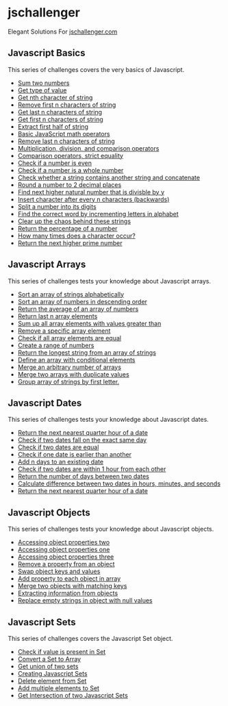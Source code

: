 # jschallenger
Elegant Solutions For [jschallenger.com](https://jschallenger.com)

## Javascript Basics
This series of challenges covers the very basics of Javascript.
 - [Sum two numbers](./Javascript%20Basics/Sum%20two%20numbers.js)
 - [Get type of value](./Javascript%20Basics/Get%20type%20of%20value.js)
 - [Get nth character of string](./Javascript%20Basics/Get%20nth%20character%20of%20string.js)
 - [Remove first n characters of string](./Javascript%20Basics/Remove%20first%20n%20characters%20of%20string.js)
 - [Get last n characters of string](./Javascript%20Basics/Get%20last%20n%20characters%20of%20string.js)
 - [Get first n characters of string](./Javascript%20Basics/Get%20first%20n%20characters%20of%20string.js)
 - [Extract first half of string](./Javascript%20Basics/Extract%20first%20half%20of%20string.js)
 - [Basic JavaScript math operators](./Javascript%20Basics/Basic%20JavaScript%20math%20operators.js)
 - [Remove last n characters of string](./Javascript%20Basics/Remove%20last%20n%20characters%20of%20string.js)
 - [Multiplication, division, and comparison operators](./Javascript%20Basics/Multiplication%2C%20division%2C%20and%20comparison%20operators.js)
 - [Comparison operators, strict equality](./Javascript%20Basics/Comparison%20operators%2C%20strict%20equality.js)
 - [Check if a number is even](./Javascript%20Basics/Check%20if%20a%20number%20is%20even.js)
 - [Check if a number is a whole number](./Javascript%20Basics/Check%20if%20a%20number%20is%20a%20whole%20number.js)
 - [Check whether a string contains another string and concatenate](./Javascript%20Basics/Check%20whether%20a%20string%20contains%20another%20string%20and%20concatenate.js)
 - [Round a number to 2 decimal places](./Javascript%20Basics/Round%20a%20number%20to%202%20decimal%20places.js)
 - [Find next higher natural number that is divisble by y](./Javascript%20Basics/Find%20next%20higher%20natural%20number%20that%20is%20divisble%20by%20y.js)
 - [Insert character after every n characters (backwards)](./Javascript%20Basics/Insert%20character%20after%20every%20n%20characters%20(backwards).js)
 - [Split a number into its digits](./Javascript%20Basics/Split%20a%20number%20into%20its%20digits.js)
 - [Find the correct word by incrementing letters in alphabet](./Javascript%20Basics/Find%20the%20correct%20word%20by%20incrementing%20letters%20in%20alphabet.js)
 - [Clear up the chaos behind these strings](./Javascript%20Basics/Clear%20up%20the%20chaos%20behind%20these%20strings.js)
 - [Return the percentage of a number](./Javascript%20Basics/Return%20the%20percentage%20of%20a%20number.js)
 - [How many times does a character occur?](./Javascript%20Basics/How%20many%20times%20does%20a%20character%20occur.js)
 - [Return the next higher prime number](./Javascript%20Basics/Return%20the%20next%20higher%20prime%20number.js)

## Javascript Arrays
This series of challenges tests your knowledge about Javascript arrays.
 - [Sort an array of strings alphabetically](./Javascript%20Arrays/Sort%20an%20array%20of%20strings%20alphabetically.js)
 - [Sort an array of numbers in descending order](./Javascript%20Arrays/Sort%20an%20array%20of%20numbers%20in%20descending%20order.js)
 - [Return the average of an array of numbers](./Javascript%20Arrays/Return%20the%20average%20of%20an%20array%20of%20numbers.js)
 - [Return last n array elements](./Javascript%20Arrays/Return%20last%20n%20array%20elements.js)
 - [Sum up all array elements with values greater than](./Javascript%20Arrays/Sum%20up%20all%20array%20elements%20with%20values%20greater%20than.js)
 - [Remove a specific array element](./Javascript%20Arrays/Remove%20a%20specific%20array%20element.js)
 - [Check if all array elements are equal](./Javascript%20Arrays/Check%20if%20all%20array%20elements%20are%20equal.js)
 - [Create a range of numbers](./Javascript%20Arrays/Create%20a%20range%20of%20numbers.js)
 - [Return the longest string from an array of strings](./Javascript%20Arrays/Return%20the%20longest%20string%20from%20an%20array%20of%20strings.js)
 - [Define an array with conditional elements](./Javascript%20Arrays/Define%20an%20array%20with%20conditional%20elements.js)
 - [Merge an arbitrary number of arrays](./Javascript%20Arrays/Merge%20an%20arbitrary%20number%20of%20arrays.js)
 - [Merge two arrays with duplicate values](./Javascript%20Arrays/Merge%20two%20arrays%20with%20duplicate%20values.js)
 - [Group array of strings by first letter.](./Javascript%20Arrays/Group%20array%20of%20strings%20by%20first%20letter.js)

## Javascript Dates
This series of challenges tests your knowledge about Javascript dates.
- [Return the next nearest quarter hour of a date](./Javascript%20Dates/Return%20the%20next%20nearest%20quarter%20hour%20of%20a%20date.js)
- [Check if two dates fall on the exact same day](./Javascript%20Dates/Check%20if%20two%20dates%20fall%20on%20the%20exact%20same%20day.js)
- [Check if two dates are equal](./Javascript%20Dates/Check%20if%20two%20dates%20are%20equal.js)
- [Check if one date is earlier than another](./Javascript%20Dates/Check%20if%20one%20date%20is%20earlier%20than%20another.js)
- [Add n days to an existing date](./Javascript%20Dates/Add%20n%20days%20to%20an%20existing%20date.js)
- [Check if two dates are within 1 hour from each other](./Javascript%20Dates/Check%20if%20two%20dates%20are%20within%201%20hour%20from%20each%20other.js)
- [Return the number of days between two dates](./Javascript%20Dates/Return%20the%20number%20of%20days%20between%20two%20dates.js)
- [Calculate difference between two dates in hours, minutes, and seconds](./Javascript%20Dates/Calculate%20difference%20between%20two%20dates%20in%20hours,%20minutes,%20and%20seconds.js)
- [Return the next nearest quarter hour of a date](./Javascript%20Dates/Return%20the%20next%20nearest%20quarter%20hour%20of%20a%20date.js)

## Javascript Objects
This series of challenges tests your knowledge about Javascript objects.
- [Accessing object properties two](./Javascript%20Objects/Accessing%20object%20properties%20two.js)
- [Accessing object properties one](./Javascript%20Objects/Accessing%20object%20properties%20one.js)
- [Accessing object properties three](./Javascript%20Objects/Accessing%20object%20properties%20three.js)
- [Remove a property from an object](./Javascript%20Objects/Remove%20a%20property%20from%20an%20object.js)
- [Swap object keys and values](./Javascript%20Objects/Swap%20object%20keys%20and%20values.js)
- [Add property to each object in array](./Javascript%20Objects/Add%20property%20to%20each%20object%20in%20array.js)
- [Merge two objects with matching keys](./Javascript%20Objects/Merge%20two%20objects%20with%20matching%20keys.js)
- [Extracting information from objects](./Javascript%20Objects/Extracting%20information%20from%20objects.js)
- [Replace empty strings in object with null values](./Javascript%20Objects/Replace%20empty%20strings%20in%20object%20with%20null%20values.js)

## Javascript Sets
This series of challenges covers the Javascript Set object.
- [Check if value is present in Set](./Javascript%20Sets/Check%20if%20value%20is%20present%20in%20Set.js)
- [Convert a Set to Array](./Javascript%20Sets/Convert%20a%20Set%20to%20Array.js)
- [Get union of two sets](./Javascript%20Sets/Get%20union%20of%20two%20sets.js)
- [Creating Javascript Sets](./Javascript%20Sets/Creating%20Javascript%20Sets.js)
- [Delete element from Set](./Javascript%20Sets/Delete%20element%20from%20Set.js)
- [Add multiple elements to Set](./Javascript%20Sets/Add%20multiple%20elements%20to%20Set.js)
- [Get Intersection of two Javascript Sets](./Javascript%20Sets/Get%20Intersection%20of%20two%20Javascript%20Sets.js)
